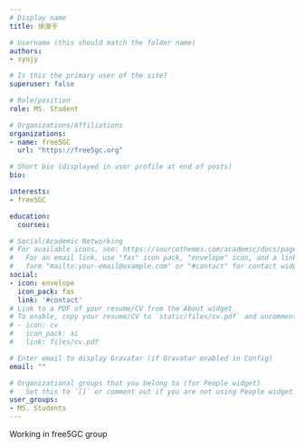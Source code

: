```yaml
---
# Display name
title: 徐浚于

# Username (this should match the folder name)
authors:
- syujy

# Is this the primary user of the site?
superuser: false

# Role/position
role: MS. Student

# Organizations/Affiliations
organizations:
- name: free5GC
  url: "https://free5gc.org"

# Short bio (displayed in user profile at end of posts)
bio:

interests:
- free5GC

education:
  courses:

# Social/Academic Networking
# For available icons, see: https://sourcethemes.com/academic/docs/page-builder/#icons
#   For an email link, use "fas" icon pack, "envelope" icon, and a link in the
#   form "mailto:your-email@example.com" or "#contact" for contact widget.
social:
- icon: envelope
  icon_pack: fas
  link: '#contact'
# Link to a PDF of your resume/CV from the About widget.
# To enable, copy your resume/CV to `static/files/cv.pdf` and uncomment the lines below.
# - icon: cv
#   icon_pack: ai
#   link: files/cv.pdf

# Enter email to display Gravatar (if Gravatar enabled in Config)
email: ""

# Organizational groups that you belong to (for People widget)
#   Set this to `[]` or comment out if you are not using People widget.
user_groups:
- MS. Students
---
```


  Working in free5GC group
